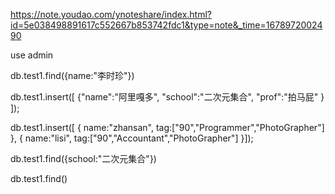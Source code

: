 https://note.youdao.com/ynoteshare/index.html?id=5e038498891617c552667b853742fdc1&type=note&_time=1678972002490

use admin

db.test1.find({name:"李时珍"})

db.test1.insert([
{"name":"阿里嘎多",
"school":"二次元集合",
"prof":"拍马屁"
}
]);

db.test1.insert([
{ name:"zhansan",
tag:["90","Programmer","PhotoGrapher"]
},
{  name:"lisi",
tag:["90","Accountant","PhotoGrapher"]
}]);

db.test1.find({school:"二次元集合"})

db.test1.find()